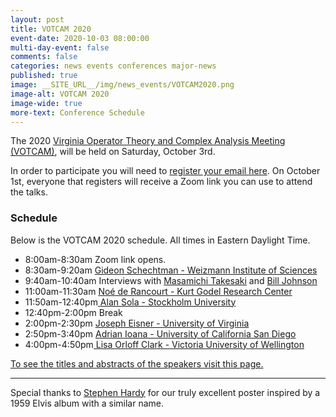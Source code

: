 ```yaml
---
layout: post
title: VOTCAM 2020
event-date: 2020-10-03 08:00:00
multi-day-event: false
comments: false
categories: news events conferences major-news
published: true
image: __SITE_URL__/img/news_events/VOTCAM2020.png
image-alt: VOTCAM 2020
image-wide: true
more-text: Conference Schedule
---
```


The 2020 [Virginia Operator Theory and Complex Analysis Meeting (VOTCAM)](https://wordpress.us17.list-manage.com/track/click?u=ba58fb9fce1b5080748a2ec59&id=122003333f&e=1ca34cae83), will be held on Saturday, October 3rd.

In order to participate you will need to [register your email here](https://wordpress.us17.list-manage.com/track/click?u=ba58fb9fce1b5080748a2ec59&id=2c6f3b1548&e=1ca34cae83). On October 1st, everyone that registers will receive a Zoom link you can use to attend the talks.

<!--more-->

### Schedule

Below is the VOTCAM 2020 schedule. All times in Eastern Daylight Time.

- 8:00am-8:30am Zoom link opens.
- 8:30am-9:20am [Gideon Schechtman - Weizmann Institute of Sciences](https://wordpress.us17.list-manage.com/track/click?u=ba58fb9fce1b5080748a2ec59&id=da0bfe9725&e=1ca34cae83)
- 9:40am-10:40am Interviews with [Masamichi Takesaki](https://wordpress.us17.list-manage.com/track/click?u=ba58fb9fce1b5080748a2ec59&id=7f8d253df2&e=1ca34cae83) and [Bill Johnson](https://wordpress.us17.list-manage.com/track/click?u=ba58fb9fce1b5080748a2ec59&id=577b7e4933&e=1ca34cae83)
- 11:00am-11:30am [Noé de Rancourt - Kurt Godel Research Center](https://wordpress.us17.list-manage.com/track/click?u=ba58fb9fce1b5080748a2ec59&id=ed3c6b71ae&e=1ca34cae83)
- 11:50am-12:40pm[ ](https://wordpress.us17.list-manage.com/track/click?u=ba58fb9fce1b5080748a2ec59&id=817a139cb5&e=1ca34cae83)[Alan Sola - Stockholm University](https://wordpress.us17.list-manage.com/track/click?u=ba58fb9fce1b5080748a2ec59&id=e2caf06453&e=1ca34cae83)
- 12:40pm-2:00pm Break
- 2:00pm-2:30pm [Joseph Eisner - University of Virginia](https://wordpress.us17.list-manage.com/track/click?u=ba58fb9fce1b5080748a2ec59&id=b11f7a4227&e=1ca34cae83)
- 2:50pm-3:40pm [Adrian Ioana - University of California San Diego](https://wordpress.us17.list-manage.com/track/click?u=ba58fb9fce1b5080748a2ec59&id=455f481412&e=1ca34cae83)
- 4:00pm-4:50pm[ Lisa Orloff Clark - Victoria University of Wellington](https://wordpress.us17.list-manage.com/track/click?u=ba58fb9fce1b5080748a2ec59&id=8ea846b266&e=1ca34cae83)

[To see the titles and abstracts of the speakers visit this page.](https://wordpress.us17.list-manage.com/track/click?u=ba58fb9fce1b5080748a2ec59&id=bddcd5f5d7&e=1ca34cae83)
 
---

Special thanks to [Stephen Hardy](https://wordpress.us17.list-manage.com/track/click?u=ba58fb9fce1b5080748a2ec59&id=a06492c413&e=1ca34cae83) for our truly excellent poster inspired by a 1959 Elvis album with a similar name.